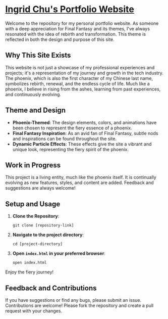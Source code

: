 # [Ingrid Chu's Portfolio Website](https://y1chu.github.io/Phoenix/)

Welcome to the repository for my personal portfolio website. As someone with a deep appreciation for Final Fantasy and its themes, I've always resonated with the idea of rebirth and transformation. This theme is reflected in both the design and purpose of this site. 

## Why This Site Exists

This website is not just a showcase of my professional experiences and projects; it's a representation of my journey and growth in the tech industry. The phoenix, which is also the first character of my Chinese last name, symbolizes rebirth, renewal, and the endless cycle of life. Much like a phoenix, I believe in rising from the ashes, learning from past experiences, and continuously evolving.

## Theme and Design

- **Phoenix-Themed**: The design elements, colors, and animations have been chosen to represent the fiery essence of a phoenix.
- **Final Fantasy Inspiration**: As an avid fan of Final Fantasy, subtle nods and inspirations can be found throughout the site.
- **Dynamic Particle Effects**: These effects give the site a vibrant and unique look, representing the fiery spirit of the phoenix.

## Work in Progress

This project is a living entity, much like the phoenix itself. It is continually evolving as new features, styles, and content are added. Feedback and suggestions are always welcome!

## Setup and Usage

1. **Clone the Repository**:
    ```
    git clone [repository-link]
    ```

2. **Navigate to the project directory**:
    ```
    cd [project-directory]
    ```

3. **Open `index.html` in your preferred browser**:
    ```
    open index.html
    ```

Enjoy the fiery journey!

## Feedback and Contributions

If you have suggestions or find any bugs, please submit an issue. Contributions are welcome! Please fork the repository and create a pull request with your changes.
